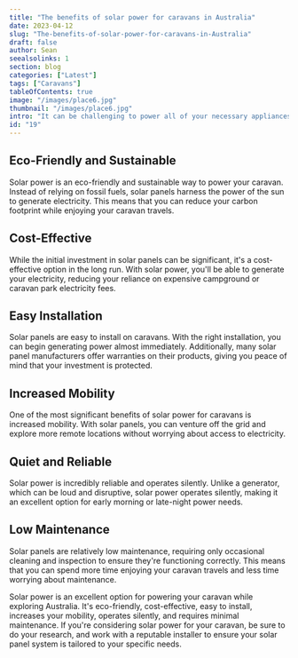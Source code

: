```yaml
---
title: "The benefits of solar power for caravans in Australia"
date: 2023-04-12
slug: "The-benefits-of-solar-power-for-caravans-in-Australia"
draft: false
author: Sean
seealsolinks: 1
section: blog
categories: ["Latest"]
tags: ["Caravans"]
tableOfContents: true
image: "/images/place6.jpg"
thumbnail: "/images/place6.jpg"
intro: "It can be challenging to power all of your necessary appliances and electronics while on the road. That's where solar power comes in. "
id: "19"
---
```


## Eco-Friendly and Sustainable

Solar power is an eco-friendly and sustainable way to power your caravan. Instead of relying on fossil fuels, solar panels harness the power of the sun to generate electricity. This means that you can reduce your carbon footprint while enjoying your caravan travels.

## Cost-Effective

While the initial investment in solar panels can be significant, it's a cost-effective option in the long run. With solar power, you'll be able to generate your electricity, reducing your reliance on expensive campground or caravan park electricity fees.

## Easy Installation

Solar panels are easy to install on caravans. With the right installation, you can begin generating power almost immediately. Additionally, many solar panel manufacturers offer warranties on their products, giving you peace of mind that your investment is protected.

## Increased Mobility

One of the most significant benefits of solar power for caravans is increased mobility. With solar panels, you can venture off the grid and explore more remote locations without worrying about access to electricity.

## Quiet and Reliable

Solar power is incredibly reliable and operates silently. Unlike a generator, which can be loud and disruptive, solar power operates silently, making it an excellent option for early morning or late-night power needs.

## Low Maintenance

Solar panels are relatively low maintenance, requiring only occasional cleaning and inspection to ensure they're functioning correctly. This means that you can spend more time enjoying your caravan travels and less time worrying about maintenance.

Solar power is an excellent option for powering your caravan while exploring Australia. It's eco-friendly, cost-effective, easy to install, increases your mobility, operates silently, and requires minimal maintenance. If you're considering solar power for your caravan, be sure to do your research, and work with a reputable installer to ensure your solar panel system is tailored to your specific needs.
